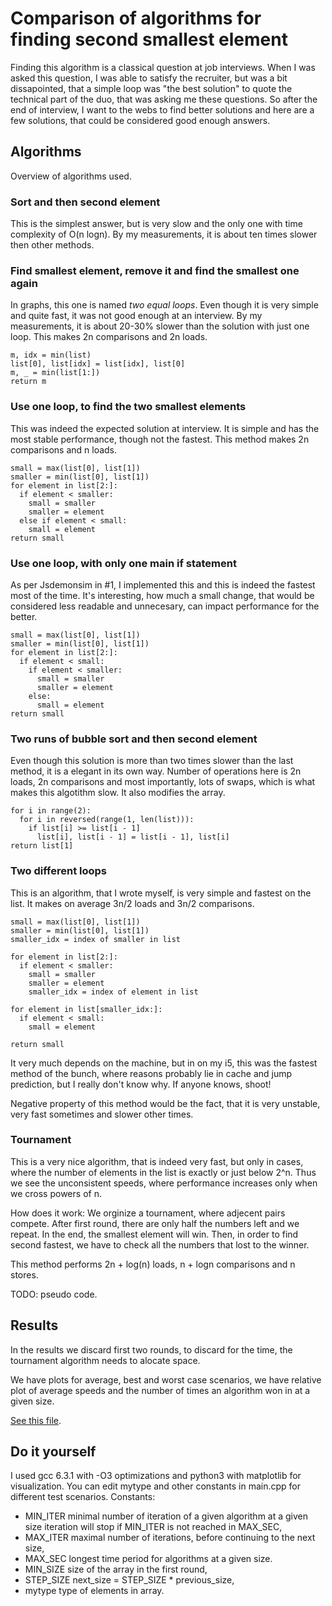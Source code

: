 # Comparison of algorithms for finding second smallest element

Finding this algorithm is a classical question at job interviews. 
When I was asked this question, I was able to satisfy the recruiter,
but was a bit dissapointed, that a simple loop was "the best solution"
to quote the technical part of the duo, that was asking me these 
questions. So after the end of interview, I want to the webs to find
better solutions and here are a few solutions, that could be considered
good enough answers.

## Algorithms

Overview of algorithms used.

### Sort and then second element

This is the simplest answer, but is very slow and the only one with
time complexity of O(n logn). By my measurements, it is about ten times 
slower then other methods.

### Find smallest element, remove it and find the smallest one again

In graphs, this one is named *two equal loops*. Even though it is very 
simple and quite fast, it was not good enough at an interview. By my 
measurements, it is about 20-30% slower than the solution with just
one loop. This makes 2n comparisons and 2n loads.

    m, idx = min(list)
    list[0], list[idx] = list[idx], list[0]
    m, _ = min(list[1:])
    return m

### Use one loop, to find the two smallest elements

This was indeed the expected solution at interview. It is simple and 
has the most stable performance, though not the fastest. This method
makes 2n comparisons and n loads.

    small = max(list[0], list[1])
    smaller = min(list[0], list[1])
    for element in list[2:]:
      if element < smaller:
        small = smaller
        smaller = element
      else if element < small:
        small = element
    return small
    
### Use one loop, with only one main if statement

As per Jsdemonsim in #1, I implemented this and this is indeed
the fastest most of the time. It's interesting, how much a small
change, that would be considered less readable and unnecesary,
can impact performance for the better.

    small = max(list[0], list[1])
    smaller = min(list[0], list[1])
    for element in list[2:]:
      if element < small:
        if element < smaller:
          small = smaller
          smaller = element
        else:
          small = element
    return small

### Two runs of bubble sort and then second element

Even though this solution is more than two times slower than the last
method, it is a elegant in its own way. Number of operations here is 
2n loads, 2n comparisons and most importantly, lots of swaps, which 
is what makes this algotithm slow. It also modifies the array.

    for i in range(2):
      for i in reversed(range(1, len(list))):
        if list[i] >= list[i - 1]
          list[i], list[i - 1] = list[i - 1], list[i]
    return list[1]

### Two different loops

This is an algorithm, that I wrote myself, is very simple and fastest
on the list. It makes on average 3n/2 loads and 3n/2 comparisons.

    small = max(list[0], list[1])
    smaller = min(list[0], list[1])
    smaller_idx = index of smaller in list
  
    for element in list[2:]:
      if element < smaller:
        small = smaller
        smaller = element
        smaller_idx = index of element in list
    
    for element in list[smaller_idx:]:
      if element < small:
        small = element
    
    return small

It very much depends on the machine, but in on my i5, this was the fastest
method of the bunch, where reasons probably lie in cache and jump prediction,
but I really don't know why. If anyone knows, shoot!

Negative property of this method would be the fact, that it is very unstable, 
very fast sometimes and slower other times.

### Tournament

This is a very nice algorithm, that is indeed very fast, but only in cases,
where the number of elements in the list is exactly or just below 2^n. Thus
we see the unconsistent speeds, where performance increases only when we cross
powers of n.

How does it work: We orginize a tournament, where adjecent pairs compete.
After first round, there are only half the numbers left and we repeat.
In the end, the smallest element will win. Then, in order to find second 
fastest, we have to check all the numbers that lost to the winner.

This method performs 2n + log(n) loads, n + logn comparisons and n stores.

TODO: pseudo code.

## Results

In the results we discard first two rounds, to discard for the time, the
tournament algorithm needs to alocate space.

We have plots for average, best and worst case scenarios, we have relative 
plot of average speeds and the number of times an algorithm won in at a
given size.

[See this file](out/1/RESULTS.md).

## Do it yourself

I used gcc 6.3.1 with -O3 optimizations and python3 with matplotlib for 
visualization. You can edit mytype and other constants in main.cpp for 
different test scenarios. Constants:

* MIN_ITER minimal number of iteration of a given algorithm at a given size
           iteration will stop if MIN_ITER is not reached in MAX_SEC,
* MAX_ITER maximal number of iterations, before continuing to the next size,
* MAX_SEC longest time period for algorithms at a given size.
* MIN_SIZE size of the array in the first round,
* STEP_SIZE next_size = STEP_SIZE * previous_size,
* mytype type of elements in array.
